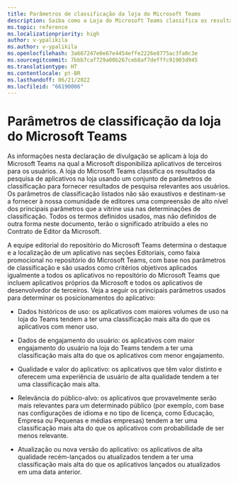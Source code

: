 ```yaml
---
title: Parâmetros de classificação da loja do Microsoft Teams
description: Saiba como a Loja do Microsoft Teams classifica os resultados da pesquisa de aplicativos na loja usando um conjunto de parâmetros de classificação para fornecer relevantes resultados de pesquisa aos usuários.
ms.topic: reference
ms.localizationpriority: high
author: v-ypalikila
ms.author: v-ypalikila
ms.openlocfilehash: 3a667247e0e67e4454effe2226e8775ac3fa0c3e
ms.sourcegitcommit: 7bbb7caf729a00b267ceb8af7defffc91903d945
ms.translationtype: HT
ms.contentlocale: pt-BR
ms.lasthandoff: 06/21/2022
ms.locfileid: "66190006"
---
```

# <a name="microsoft-teams-store-ranking-parameters"></a>Parâmetros de classificação da loja do Microsoft Teams

As informações nesta declaração de divulgação se aplicam à loja do Microsoft Teams na qual a Microsoft disponibiliza aplicativos de terceiros para os usuários. A loja do Microsoft Teams classifica os resultados da pesquisa de aplicativos na loja usando um conjunto de parâmetros de classificação para fornecer resultados de pesquisa relevantes aos usuários. Os parâmetros de classificação listados não são exaustivos e destinam-se a fornecer à nossa comunidade de editores uma compreensão de alto nível dos principais parâmetros que a vitrine usa nas determinações de classificação. Todos os termos definidos usados, mas não definidos de outra forma neste documento, terão o significado atribuído a eles no Contrato de Editor da Microsoft.

A equipe editorial do repositório do Microsoft Teams determina o destaque e a localização de um aplicativo nas seções Editoriais, como faixa promocional no repositório do Microsoft Teams, com base nos parâmetros de classificação e são usados como critérios objetivos aplicados igualmente a todos os aplicativos no repositório do Microsoft Teams que incluem aplicativos próprios da Microsoft e todos os aplicativos de desenvolvedor de terceiros. Veja a seguir os principais parâmetros usados para determinar os posicionamentos do aplicativo:

* Dados históricos de uso: os aplicativos com maiores volumes de uso na loja do Teams tendem a ter uma classificação mais alta do que os aplicativos com menor uso.

* Dados de engajamento do usuário: os aplicativos com maior engajamento do usuário na loja do Teams tendem a ter uma classificação mais alta do que os aplicativos com menor engajamento.

* Qualidade e valor do aplicativo: os aplicativos que têm valor distinto e oferecem uma experiência de usuário de alta qualidade tendem a ter uma classificação mais alta.

* Relevância do público-alvo: os aplicativos que provavelmente serão mais relevantes para um determinado público (por exemplo, com base nas configurações de idioma e no tipo de licença, como Educação, Empresa ou Pequenas e médias empresas) tendem a ter uma classificação mais alta do que os aplicativos com probabilidade de ser menos relevante.

* Atualização ou nova versão do aplicativo: os aplicativos de alta qualidade recém-lançados ou atualizados tendem a ter uma classificação mais alta do que os aplicativos lançados ou atualizados em uma data anterior.
